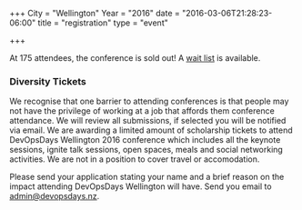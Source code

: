+++
City = "Wellington"
Year = "2016"
date = "2016-03-06T21:28:23-06:00"
title = "registration"
type = "event"

+++

At 175 attendees, the conference is sold out! A [wait list](https://devopsdays-wellington-2016.lilregie.com/step1) is available.

### Diversity Tickets
We recognise that one barrier to attending conferences is that people may not have the privilege of working at a job that affords them conference attendance. We will review all submissions, if selected you will be notified via email. We are awarding a limited amount of scholarship tickets to attend DevOpsDays Wellington 2016 conference which includes all the keynote sessions, ignite talk sessions, open spaces, meals and social networking activities. We are not in a position to cover travel or accomodation.

Please send your application stating your name and a brief reason on the impact attending DevOpsDays Wellington will have. Send you email to admin@devopsdays.nz.




